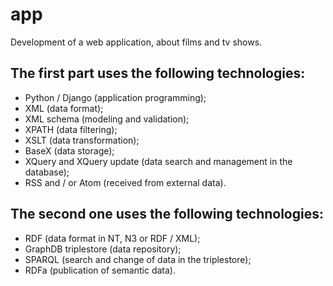 # app
Development of a web application, about films and tv shows.

## The first part uses the following technologies:
  - Python / Django (application programming);
  - XML (data format);
  - XML schema (modeling and validation);
  - XPATH (data filtering);
  - XSLT (data transformation);
  - BaseX (data storage);
  - XQuery and XQuery update (data search and management in the database);
  - RSS and / or Atom (received from external data).

## The second one uses the following technologies:
  
  - RDF (data format in NT, N3 or RDF / XML);
  - GraphDB triplestore (data repository);
  - SPARQL (search and change of data in the triplestore);
  - RDFa (publication of semantic data).
